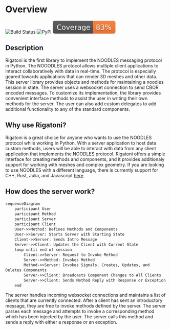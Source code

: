 # Overview

![Build Status](https://github.com/InsightCenterNoodles/Rigatoni/workflows/CI/badge.svg)
![PyPI](https://img.shields.io/pypi/v/Rigatoni)
[![Coverage badge](https://raw.githubusercontent.com/InsightCenterNoodles/Rigatoni/python-coverage-comment-action-data/badge.svg)](https://htmlpreview.github.io/?https://github.com/InsightCenterNoodles/Rigatoni/blob/python-coverage-comment-action-data/htmlcov/index.html)

## Description

Rigatoni is the first library to implement the NOODLES messaging protocol in Python. The NOOODLES protocol
allows multiple client applications to interact collaboratively with data in real-time. The protocol is especially 
geared towards applications that can render 3D meshes and other data.
This server library provides objects and methods for maintaining a noodles session in state.
The server uses a websocket connection to send CBOR encoded messages. To customize its implementation, the library 
provides convenient interface methods to assist the user in writing their own methods for the server. The user can
also add custom delegates to add additional functionality to any of the standard components.

## Why use Rigatoni?

Rigatoni is a great choice for anyone who wants to use the NOODLES protocol while working in Python. With a server
application to host data custom methods, users will be able to interact with data from any client application that
implements the NOODLES protocol. Rigatoni offers a simple interface for creating methods and components, and it provides
additionaly support for working with meshes and complex geometry. If you are looking to use NOODLES with a different
language, there is currently support for C++, Rust, Julia, and Javascript 
[here](https://github.com/InsightCenterNoodles/).

## How does the server work?

```mermaid
sequenceDiagram
    participant User
    participant Method
    participant Server
    participant Client
    User->>Method: Defines Methods and Components
    User->>Server: Starts Server with Starting State
    Client->>Server: Sends Intro Message
    Server->>Client: Updates the Client with Current State
    loop until end of session
        Client->>Server: Request to Invoke Method
        Server->>Method: Invokes Method
        Method->>Server: Invokes Signals, Creates, Updates, and Deletes Components
        Server->>Client: Broadcasts Component Changes to All Clients
        Server->>Client: Sends Method Reply with Response or Exception
    end
```

The server handles incoming websocket connections and maintains a list of clients that are currently connected. 
After a client has sent an introductory message, they are free to invoke methods defined by the server. The server 
parses each message and attempts to invoke a corresponding method which has been injected by the user. The server 
calls this method and sends a reply with either a response or an exception.
